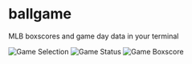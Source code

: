 # ballgame
MLB boxscores and game day data in your terminal

![Game Selection](https://github.com/matt-j-smith/ballgame/blob/master/docs/Ballgame_gameselection.PNG)
![Game Status](https://github.com/matt-j-smith/ballgame/blob/master/docs/Ballgame_GameStatus.PNG)
![Game Boxscore](https://github.com/matt-j-smith/ballgame/blob/master/docs/Ballgame_Boxscore.PNG)
